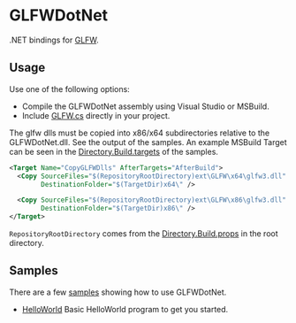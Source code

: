 # GLFWDotNet

.NET bindings for [GLFW](http://www.glfw.org).

## Usage

Use one of the following options:

* Compile the GLFWDotNet assembly using Visual Studio or MSBuild.
* Include [GLFW.cs](https://github.com/smack0007/GLFWDotNet/blob/master/src/GLFWDotNet/GLFW.cs) directly
  in your project.
  
The glfw dlls must be copied into x86/x64 subdirectories relative to the GLFWDotNet.dll. See the output of the samples. An example MSBuild Target can be seen in the [Directory.Build.targets](https://github.com/smack0007/GLFWDotNet/blob/master/samples/Directory.Build.targets) of the samples.

```XML
<Target Name="CopyGLFWDlls" AfterTargets="AfterBuild">
  <Copy SourceFiles="$(RepositoryRootDirectory)ext\GLFW\x64\glfw3.dll"
        DestinationFolder="$(TargetDir)x64\" />

  <Copy SourceFiles="$(RepositoryRootDirectory)ext\GLFW\x86\glfw3.dll"
        DestinationFolder="$(TargetDir)x86\" />
</Target>
```

`RepositoryRootDirectory` comes from the [Directory.Build.props](https://github.com/smack0007/GLFWDotNet/blob/master/Directory.Build.props) in the root directory.

## Samples

There are a few [samples](https://github.com/smack0007/GLFWDotNet/tree/master/samples) showing how to use GLFWDotNet.

* [HelloWorld](https://github.com/smack0007/GLFWDotNet/tree/master/Source/Samples/HelloWorld) Basic HelloWorld program to get you started.
